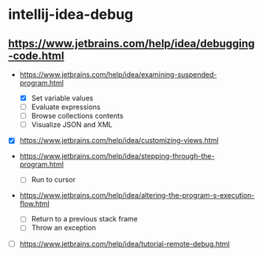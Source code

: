 # intellij-idea-debug

## https://www.jetbrains.com/help/idea/debugging-code.html

- https://www.jetbrains.com/help/idea/examining-suspended-program.html

  - [x] Set variable values
  - [ ] Evaluate expressions
  - [ ] Browse collections contents
  - [ ] Visualize JSON and XML

- [x] https://www.jetbrains.com/help/idea/customizing-views.html

- https://www.jetbrains.com/help/idea/stepping-through-the-program.html

  - [ ] Run to cursor

- https://www.jetbrains.com/help/idea/altering-the-program-s-execution-flow.html

  - [ ] Return to a previous stack frame
  - [ ] Throw an exception

- [ ] https://www.jetbrains.com/help/idea/tutorial-remote-debug.html
